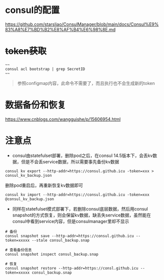 # consul的配置
https://github.com/starsliao/ConsulManager/blob/main/docs/Consul%E9%83%A8%E7%BD%B2%E8%AF%B4%E6%98%8E.md

# ~~token获取~~
```
~~
consul acl bootstrap | grep SecretID
~~
```
> 参照configmap内容，此命令不需要了，而且执行也不会生成新的token

# 数据备份和恢复
https://www.cnblogs.com/wangguishe/p/15606954.html

# 注意点
- consul由statefulset部署，删除pod之后，在consul 14.5版本下，会丢kv数据，但是不会丢service数据，所以需要事先备份kv数据
```
consul kv export --http-addr=https://consul.github.icu -token=xxx > consul_kv_backup.json
```
删除pod重启后，再重新恢复kv数据即可
```
consul kv import --http-addr=https://consul.github.icu -token=xxx @consul_kv_backup.json
```

- 同样在statefulset模式部署下，若删除consul底层数据，然后用consul snapshot的方式恢复，则会保留kv数据，缺丢失service数据，虽然能在consul中看到service内容，但是consulmanager里却不显示
```
# 备份
consul snapshot save --http-addr=https://consul.github.icu --token=xxxxx --stale consul_backup.snap

# 查看备份信息
consul snapshot inspect consul_backup.snap

# 恢复
consul snapshot restore --http-addr=https://consl.github.icu --token=xxxxx consul_backup.snap
```
